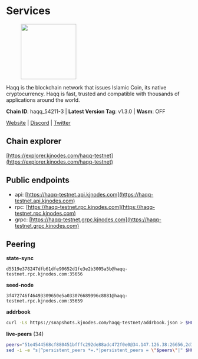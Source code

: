 # Services

<figure><img src="https://raw.githubusercontent.com/kj89/testnet_manuals/main/pingpub/logos/haqq.png" width="150" alt=""><figcaption></figcaption></figure>

Haqq is the blockchain network that issues Islamic Coin,  its native cryptocurrency. Haqq is fast, trusted and  compatible with thousands of applications around the world.

**Chain ID**: haqq_54211-3 | **Latest Version Tag**: v1.3.0 | **Wasm**: OFF

[Website](https://islamiccoin.net) | [Discord](https://discord.gg/hU9MHG5kZq) | [Twitter](https://twitter.com/Islamic_Coin)




## Chain explorer
[https://explorer.kjnodes.com/haqq-testnet](https://explorer.kjnodes.com/haqq-testnet)

## Public endpoints

* api: [https://haqq-testnet.api.kjnodes.com](https://haqq-testnet.api.kjnodes.com)
* rpc: [https://haqq-testnet.rpc.kjnodes.com](https://haqq-testnet.rpc.kjnodes.com)
* grpc: [https://haqq-testnet.grpc.kjnodes.com](https://haqq-testnet.grpc.kjnodes.com)

## Peering

**state-sync**

```text
d5519e378247dfb61dfe90652d1fe3e2b3005a5b@haqq-testnet.rpc.kjnodes.com:35656
```

**seed-node**

```text
3f472746f46493309650e5a033076689996c8881@haqq-testnet.rpc.kjnodes.com:35659
```

**addrbook**
```bash
curl -Ls https://snapshots.kjnodes.com/haqq-testnet/addrbook.json > $HOME/.haqqd/config/addrbook.json
```

**live-peers** (34)
```bash
peers="51e4544568cf880451bfffc292de88adc472f0e0@34.147.126.38:26656,2d13d679b64e1a574904a140f72815644ec71131@65.21.133.125:30656,b09a7df87767ae782099d5ee352d679e3260247a@65.108.124.219:34656,7f2828e3910a4b165a65e5bfb2465c1e809bad3b@65.108.48.182:26656,d5519e378247dfb61dfe90652d1fe3e2b3005a5b@65.109.68.190:35656,56158e0f2acf850114e82644afceb565a73b08cc@185.144.99.95:26656,23ff658b56fbb8bc73372973a34733ff5d79b435@142.132.202.50:11604,6771e65c1b30cc514faf5943320fdda480fe9124@95.216.39.183:26656,1c5a4624a7f1a71e240ae2df82e97d5e9f46ff5c@88.99.214.188:60956,ff6df373bf7bce436d488d2d8f5f5b283c6431d4@51.79.100.160:26656,3df5a68b919177179c6dcb0b9c9354fd6bbba1c8@65.109.92.240:20116,00b1befaceba6b0178d2b6076ae0968adf4bd7b5@65.108.67.152:26656,8558de1d3062319bb877316c5c33e704f1e0a972@84.46.242.147:26656,32a8eec046b95e8646ff0810b4596dc7083a0beb@65.108.145.131:26656,24e894d4d8a18276acf6051cccf369a1ce69842d@65.108.151.105:26656,d59dc597f0d41bcbc7ff53374686affb143726c2@51.195.203.103:35656,360d7095f3c1250a013cfe66c43a3f0790782f78@84.46.254.50:26656,43dc2d5ab6fa30cb10959717d26f31bc45b56fdd@149.102.133.67:35656,78e3ef8adf819b479acc13a2f92ab5c0fa350aeb@66.45.231.30:11464,90b40d2b773090b82aa7788c2d1937e4fd6d2dc0@65.108.231.124:19656,ed145a35b436878c1f1c10634bd18600f3696e17@95.217.181.142:26656,a884387139109784cad9193652b82ef20a85d713@38.242.159.148:26656,9444cf6e8cc3e452f8006acce0283d87ee663b7a@185.163.125.253:35656,077d5d9169efb4b070ce7895d680a9d2148d522c@195.201.195.40:36656,5a223d77d01319a8c7f648eddfc8549cafcd8ca5@34.147.118.211:26656,bb6c75744906248c25c65291b0f48637f11357fe@109.123.252.231:35656,f57fae1bdea281392b563a58978a2d8c0a37725f@95.217.233.234:26656,d8d8378108d4963ecdbb50e2f1712bc6f785f52c@154.26.157.227:35656,331ca63236ba05842d561e22c0bcc8582efa60a1@209.126.80.192:26656,59af99085c961a6a5c8dc4bc8b3abffda16ddccb@135.181.38.62:26656,64a840f6f5344a22a485b2818f9da9a457d42827@95.217.57.232:36656,6ce864d853904ebef9400528f129d8fefa6f1827@91.211.251.232:36656,4c85cefdf872bcf8839618fd14b854b460e9f615@154.26.157.231:35656,0833039f717227ccd156d156ea772746b8ac6d71@146.19.24.139:26656"
sed -i -e "s|^persistent_peers *=.*|persistent_peers = \"$peers\"|" $HOME/.haqqd/config/config.toml
```
